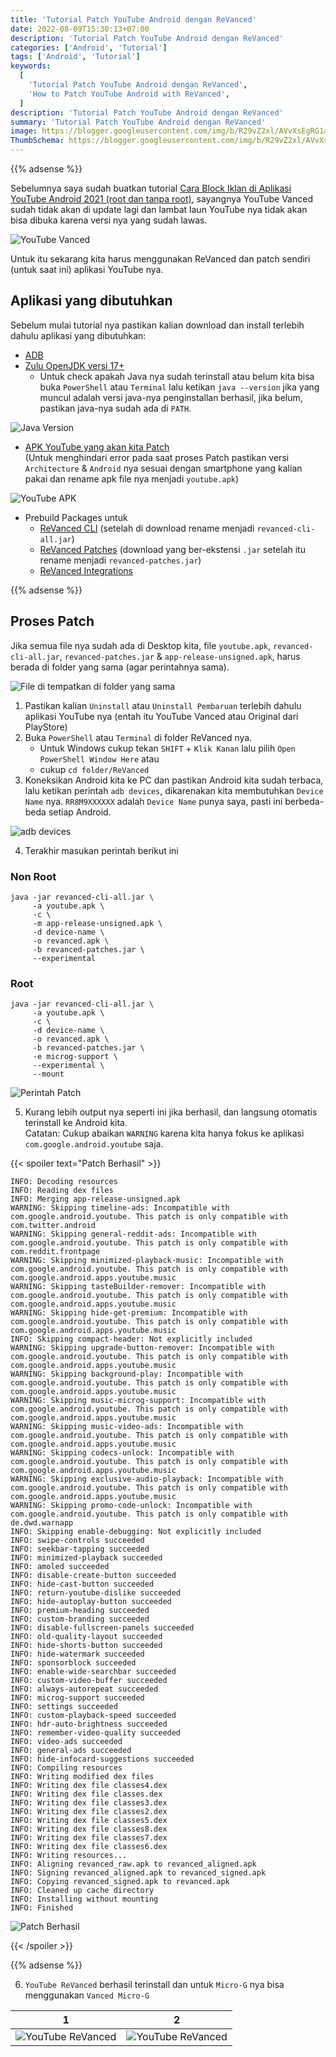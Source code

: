 ```yaml
---
title: 'Tutorial Patch YouTube Android dengan ReVanced'
date: 2022-08-09T15:30:13+07:00
description: 'Tutorial Patch YouTube Android dengan ReVanced'
categories: ['Android', 'Tutorial']
tags: ['Android', 'Tutorial']
keywords:
  [
    'Tutorial Patch YouTube Android dengan ReVanced',
    'How to Patch YouTube Android with ReVanced',
  ]
description: 'Tutorial Patch YouTube Android dengan ReVanced'
summary: 'Tutorial Patch YouTube Android dengan ReVanced'
image: https://blogger.googleusercontent.com/img/b/R29vZ2xl/AVvXsEgRG1aqNJ299j2-lxVdxy0A5AQgPkya57k12PBkasFj1rjaG964AAkvRdqkduF5W7IsCbk-J6pdZLtzz282SsOzTE_FbYNkRA_oQzzCTl7IZre891a-n6kS2b5Ljzfsq5QuPTeuNaQ8ocTBEUtsFdt9G_6NpgKm0GW0fvozrl6MGYooetKcam6xWRa8LIdC/s80-rw/revanced-logo.jpg
ThumbSchema: https://blogger.googleusercontent.com/img/b/R29vZ2xl/AVvXsEgRG1aqNJ299j2-lxVdxy0A5AQgPkya57k12PBkasFj1rjaG964AAkvRdqkduF5W7IsCbk-J6pdZLtzz282SsOzTE_FbYNkRA_oQzzCTl7IZre891a-n6kS2b5Ljzfsq5QuPTeuNaQ8ocTBEUtsFdt9G_6NpgKm0GW0fvozrl6MGYooetKcam6xWRa8LIdC/s0/revanced-logo.jpg
---
```


{{% adsense %}}

Sebelumnya saya sudah buatkan tutorial [Cara Block Iklan di Aplikasi YouTube Android 2021 (root dan tanpa root)](https://rmdhnreza.my.id/cara-block-iklan-di-aplikasi-youtube-android-2021-root-dan-tanpa-root/), sayangnya YouTube Vanced sudah tidak akan di update lagi dan lambat laun YouTube nya tidak akan bisa dibuka karena versi nya yang sudah lawas.

![YouTube Vanced](https://blogger.googleusercontent.com/img/b/R29vZ2xl/AVvXsEgFtPSaHCkLUz7hFL4TFlLLAS95aA-FxeNyvgiUZW709RfoL9T1W2aJlchIjHPHQHSvs7lhUXhR9hHez1ihVtloim9EzTSkGq75f9zZOw7aJIbcoocw5whyphenhyphenDY6bG2kpntNwf_6PRQp1yKiIU-IaqqeG2EslXSde45X7utfuA4KG4BGZ2RPb6BLiiXnv1HDt/s0/rmdhnreza.my.id.revanced.0.jpg)

Untuk itu sekarang kita harus menggunakan ReVanced dan patch sendiri (untuk saat ini) aplikasi YouTube nya.

## Aplikasi yang dibutuhkan

Sebelum mulai tutorial nya pastikan kalian download dan install terlebih dahulu aplikasi yang dibutuhkan:
* [ADB](https://adb.clockworkmod.com/)
* [Zulu OpenJDK versi 17+](https://www.azul.com/downloads/?package=jdk#download-openjdk)
  * Untuk check apakah Java nya sudah terinstall atau belum kita bisa buka `PowerShell` atau `Terminal` lalu ketikan `java --version` jika yang muncul adalah versi java-nya penginstallan berhasil, jika belum, pastikan java-nya sudah ada di `PATH`.

![Java Version](https://blogger.googleusercontent.com/img/b/R29vZ2xl/AVvXsEgT657E4KIy6s5QzpOCXAcEvr1kfcp8LXojyVFjH5c1nX1NRD1XZy-BYhbR3Em7uQdR-awULGzX8e2NiEOofqCwt_MTA3rmT8LNjUBJpKIQGP7kHmG9bqnUTTP_FjdhRpvhlD_JFAJOZLzQMgENFhAo7p0W4pnLHGzF1kC5y-77x5S1keWIPcvMNK_cYJdA/s0/rmdhnreza.my.id.revanced.1.jpg)

* [APK YouTube yang akan kita Patch](https://apkcombo.com/apk-downloader/#package=com.google.android.youtube)\
  (Untuk menghindari error pada saat proses Patch pastikan versi `Architecture` & `Android` nya sesuai dengan smartphone yang kalian pakai dan rename apk file nya menjadi `youtube.apk`)

![YouTube APK](https://blogger.googleusercontent.com/img/b/R29vZ2xl/AVvXsEgcxnDcxnGAnw6edSC_MvtBbz9E4rn50tbJOKrvR7FFggkNjf7OgBgnKBkn1uSIohjgJtQOdXDkF6JKEUBuNZKdfQYTZotV9-1pWU0ZobGj3UCj_ueVmL6pcRycWQdjrqfM0iZs_AuIGnMwNQaV5_O3t7pxfyAbAlrJy3z6QfpRDRk7T03dNcpoLa3vRjVs/s0/rmdhnreza.my.id.revanced.2.jpg)

* Prebuild Packages untuk
  * [ReVanced CLI](https://github.com/revanced/revanced-cli/releases/latest) (setelah di download rename menjadi `revanced-cli-all.jar`)
  * [ReVanced Patches](https://github.com/revanced/revanced-patches/releases/latest) (download yang ber-ekstensi `.jar` setelah itu rename menjadi `revanced-patches.jar`)
  * [ReVanced Integrations](https://github.com/revanced/revanced-integrations/releases/latest)


{{% adsense %}}

## Proses Patch
Jika semua file nya sudah ada di Desktop kita, file `youtube.apk`, `revanced-cli-all.jar`, `revanced-patches.jar` & `app-release-unsigned.apk`, harus berada di folder yang sama (agar perintahnya sama).

![File di tempatkan di folder yang sama](https://blogger.googleusercontent.com/img/b/R29vZ2xl/AVvXsEhwmVtJGsOA0cl3PXq8u1VNBlO1mXRZTd4jQV-0JCWZCHflynNtZKbwClY7rlv3_kN9kSoqxmVQ0_Ui2yVRDO7EN3inpp36w4QGHX-ddC6o4_zRbrfAsjWS4bJccuyf594DkgeRIAFmI9MeEaKKYIp0EWqY3Mkv1wJkeZU35c52_Z9BsQ8JBpTXI5yizNOA/s0/rmdhnreza.my.id.revanced.3.jpg)

1. Pastikan kalian `Uninstall` atau `Uninstall Pembaruan` terlebih dahulu aplikasi YouTube nya (entah itu YouTube Vanced atau Original dari PlayStore)
2. Buka `PowerShell` atau `Terminal` di folder ReVanced nya.
   * Untuk Windows cukup tekan `SHIFT` + `Klik Kanan`  lalu pilih `Open PowerShell Window Here` atau
   * cukup `cd folder/ReVanced`
3. Koneksikan Android kita ke PC dan pastikan Android kita sudah terbaca, lalu ketikan perintah `adb devices`, dikarenakan kita membutuhkan `Device Name` nya.
   `RR8M9XXXXXX` adalah `Device Name` punya saya, pasti ini berbeda-beda setiap Android.

![adb devices](https://blogger.googleusercontent.com/img/b/R29vZ2xl/AVvXsEgdNxuQ9h0YgSpCJzy6nkNWeEczn5_DNsKK7qxWHzY0k9IyflKimueYIBw19QYPndqZKUvWsD1eFmoNw3IY5wYQoJVv0sLooxkJA5-yjh97dZma0VlY-FAuDtkeWKHWpoOtJ1Q0u7Arw6pEyJuJtMGNJ4oFPxheA1HJOrpAxztag_7bIZG4vBGyxh1oa-35/s0/rmdhnreza.my.id.revanced.4.jpg)

4. Terakhir masukan perintah berikut ini

### Non Root
```fish
java -jar revanced-cli-all.jar \
     -a youtube.apk \
     -c \
     -m app-release-unsigned.apk \
     -d device-name \
     -o revanced.apk \
     -b revanced-patches.jar \
     --experimental
```

### Root

```fish
java -jar revanced-cli-all.jar \
     -a youtube.apk \
     -c \
     -d device-name \
     -o revanced.apk \
     -b revanced-patches.jar \
     -e microg-support \
     --experimental \
     --mount
```

![Perintah Patch](https://blogger.googleusercontent.com/img/b/R29vZ2xl/AVvXsEjWKYiWbBVkQsxCYPFqmUXeqgS3FChYpBJuPKIBulxyH_FdVCZgRD0iAM1DXSk8ujyt07mSMaOL7sD1_xpnGH5bWXyVRCdzb5kK9I8AzksAKW7tyWcncVzLJAR9Q3Di10AWGKqa7AlSMw-IZlys3e4SrzEaluvMlIBkw07shEieS6kFpJNxIBfkPol_8OKd/s0/rmdhnreza.my.id.revanced.5.jpg)

5. Kurang lebih output nya seperti ini jika berhasil, dan langsung otomatis terinstall ke Android kita.\
   Catatan: Cukup abaikan `WARNING` karena kita hanya fokus ke aplikasi `com.google.android.youtube` saja.

{{< spoiler text="Patch Berhasil" >}}

```fish
INFO: Decoding resources
INFO: Reading dex files
INFO: Merging app-release-unsigned.apk
WARNING: Skipping timeline-ads: Incompatible with com.google.android.youtube. This patch is only compatible with com.twitter.android
WARNING: Skipping general-reddit-ads: Incompatible with com.google.android.youtube. This patch is only compatible with com.reddit.frontpage
WARNING: Skipping minimized-playback-music: Incompatible with com.google.android.youtube. This patch is only compatible with com.google.android.apps.youtube.music
WARNING: Skipping tasteBuilder-remover: Incompatible with com.google.android.youtube. This patch is only compatible with com.google.android.apps.youtube.music
WARNING: Skipping hide-get-premium: Incompatible with com.google.android.youtube. This patch is only compatible with com.google.android.apps.youtube.music
INFO: Skipping compact-header: Not explicitly included
WARNING: Skipping upgrade-button-remover: Incompatible with com.google.android.youtube. This patch is only compatible with com.google.android.apps.youtube.music
WARNING: Skipping background-play: Incompatible with com.google.android.youtube. This patch is only compatible with com.google.android.apps.youtube.music
WARNING: Skipping music-microg-support: Incompatible with com.google.android.youtube. This patch is only compatible with com.google.android.apps.youtube.music
WARNING: Skipping music-video-ads: Incompatible with com.google.android.youtube. This patch is only compatible with com.google.android.apps.youtube.music
WARNING: Skipping codecs-unlock: Incompatible with com.google.android.youtube. This patch is only compatible with com.google.android.apps.youtube.music
WARNING: Skipping exclusive-audio-playback: Incompatible with com.google.android.youtube. This patch is only compatible with com.google.android.apps.youtube.music
WARNING: Skipping promo-code-unlock: Incompatible with com.google.android.youtube. This patch is only compatible with de.dwd.warnapp
INFO: Skipping enable-debugging: Not explicitly included
INFO: swipe-controls succeeded
INFO: seekbar-tapping succeeded
INFO: minimized-playback succeeded
INFO: amoled succeeded
INFO: disable-create-button succeeded
INFO: hide-cast-button succeeded
INFO: return-youtube-dislike succeeded
INFO: hide-autoplay-button succeeded
INFO: premium-heading succeeded
INFO: custom-branding succeeded
INFO: disable-fullscreen-panels succeeded
INFO: old-quality-layout succeeded
INFO: hide-shorts-button succeeded
INFO: hide-watermark succeeded
INFO: sponsorblock succeeded
INFO: enable-wide-searchbar succeeded
INFO: custom-video-buffer succeeded
INFO: always-autorepeat succeeded
INFO: microg-support succeeded
INFO: settings succeeded
INFO: custom-playback-speed succeeded
INFO: hdr-auto-brightness succeeded
INFO: remember-video-quality succeeded
INFO: video-ads succeeded
INFO: general-ads succeeded
INFO: hide-infocard-suggestions succeeded
INFO: Compiling resources
INFO: Writing modified dex files
INFO: Writing dex file classes4.dex
INFO: Writing dex file classes.dex
INFO: Writing dex file classes3.dex
INFO: Writing dex file classes2.dex
INFO: Writing dex file classes5.dex
INFO: Writing dex file classes8.dex
INFO: Writing dex file classes7.dex
INFO: Writing dex file classes6.dex
INFO: Writing resources...
INFO: Aligning revanced_raw.apk to revanced_aligned.apk
INFO: Signing revanced_aligned.apk to revanced_signed.apk
INFO: Copying revanced_signed.apk to revanced.apk
INFO: Cleaned up cache directory
INFO: Installing without mounting
INFO: Finished
```

![Patch Berhasil](https://blogger.googleusercontent.com/img/b/R29vZ2xl/AVvXsEgJ0F9Hf8L4gbogu2ghQfL_1w2UHNhhIqgVm1e4AYGJwTz8-ZnlOgGu4Iei_qpmxChRtEd0CCXde9Fe86jBWqmFad9ULWDIRAdXJYoGJ_0e6xbQaMikcvEsG9I2n5UAGKemTNj5nyLhG2n4RACCCdW6cc14sNEYBX52Qk2ljPXgvubqb9iL2bnMiz7UlRae/s0/rmdhnreza.my.id.revanced.6.jpg)

{{< /spoiler >}}

{{% adsense %}}

6. `YouTube ReVanced` berhasil terinstall dan untuk `Micro-G` nya bisa menggunakan `Vanced Micro-G`

1             |  2
:-------------------------:|:-------------------------:
![YouTube ReVanced](https://blogger.googleusercontent.com/img/b/R29vZ2xl/AVvXsEgW2tDE5qMimxgHJtCT-WMkBBKNZp-Pw3q2c-DYOmQF_hIfm5WEKOLCOX9JS_LXvwuYATDtQCsdfzR71SGs-kaPbEVdKS0YUWVKHwkz4PdwpuUhoXmN9X2N2GnHsxNBFlQNOY9WIUsLq-aVckrCB4SPlj8vqTnayo5lDVTBBD7myFkzZ5ceCBXk6vN-PqZ0/s0/rmdhnreza.my.id.revanced.7.jpg) | ![YouTube ReVanced](https://blogger.googleusercontent.com/img/b/R29vZ2xl/AVvXsEhdgICnrYGLHRL1a-Fpardk7tCWAbcyLQ73JnWg8bZW6avI7WwWEmKlchkxYsi9R-emm3xviTQ1qioBY3VqDfflI_83kmjb0axcWO-bY9muP_kZuYD9X_73rwT4ZRWVsJIBjqb6lNzUCxUftt6kEe1ArUAevj6W5dI7jF8uhIoUMGCUiv61FL_gOsZMIw6V/s0/rmdhnreza.my.id.revanced.8.jpg)
